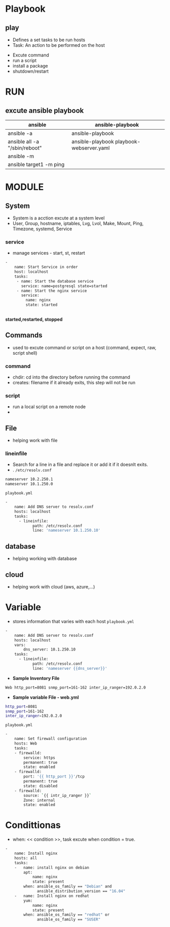 # Playbook
## play
- Defines a set tasks to be run hosts
- Task: An action to be performed on the host
+ Excute command
+ run a script
+ install a package
+ shutdown/restart
# RUN
## excute ansible playbook
|ansible|ansible-playbook|
|-------|----------------|
|ansible <hosts> -a <command> | ansible-playbook <playbook name>|
|ansible all -a "/sbin/reboot"| ansible-playbook playbook-webserver.yaml |
|ansible <hosts> -m <module>|  |
|ansible target1 -m ping | |
#   MODULE
##  System
- System is a acction excute at a system level
- User, Group, hostname, iptables, Lvg, Lvol, Make, Mount, Ping, Timezone, systemd, Service
### service
- manage services - start, st, restart
```sh
-
    name: Start Service in order
    host: localhost
    tasks:
     - name: Start the database service
       service: name=postgresql state=started
     - name: Start the nginx service
       service:
         name: nginx
         state: started
        
```
**started,restarted, stopped**

## Commands
- used to excute command or script on a host (command, expect, raw, script shell)
### command
- chdir: cd into the directory before running the command
- creates: filename if it already exits, this step will not be run
### script
- run a local script on a remote node 
- 
## File
-  helping work with file
### lineinfile
- Search for a line  in a file and replace it or add it if it doesnlt exits. 
- .
`/etc/resolv.conf`
```sh
nameserver 10.2.250.1
nameserver 10.1.250.0
```
`playbook.yml`
```sh
-
    name: Add DNS server to resolv.conf
    hosts: localhost
    tasks:
      - lineinfile:
            path: /etc/resolv.conf
            line: 'nameserver 10.1.250.10'
```
## database
- helping working with database
## cloud
 - helping work with cloud (aws, azure,...)

# Variable
- stores information  that varies with each host
`playbook.yml`
```sh
-
    name: Add DNS server to resolv.conf
    hosts: localhost
    vars: 
        dns_server: 10.1.250.10
    tasks:
      - lineinfile:
            path: /etc/resolv.conf
            line: 'nameserver {{dns_server}}'
```
- **Sample Inventory File**
```sh
Web http_port=8081 snmp_port=161-162 inter_ip_ranger=192.0.2.0
```
- **Sample variable File - web.yml**
```sh
http_port=8081
snmp_port=161-162
inter_ip_ranger=192.0.2.0
```
`playbook.yml`
```sh
-
    name: Set firewall configuration
    hosts: Web
    tasks:
    - firewalld:
        service: https
        permanent: true
        state: enabled
    - firewalld:
        port: '{{ http_port }}'/tcp
        permanent: true
        state: disabled
    - firewalld:
        source: `{{ intr_ip_ranger }}`
        Zone: internal
        state: enabled
```
# Condittionas
- when: << condition >>, task excute when condition = true.
```sh
-
    name: Install nginx
    hosts: all
    tasks:
    -   name: install nginx on debian
        apt: 
            name: nginx
            state: present
        when: ansible_os_family == "Debian" and
              ansible_distribution_version == "16.04"
    -   name: Install nginx on redhat
        yum:
            name: nginx
            state: present
        when: ansible_os_family == "redhat" or
              ansible_os_family == "SUSER"
```